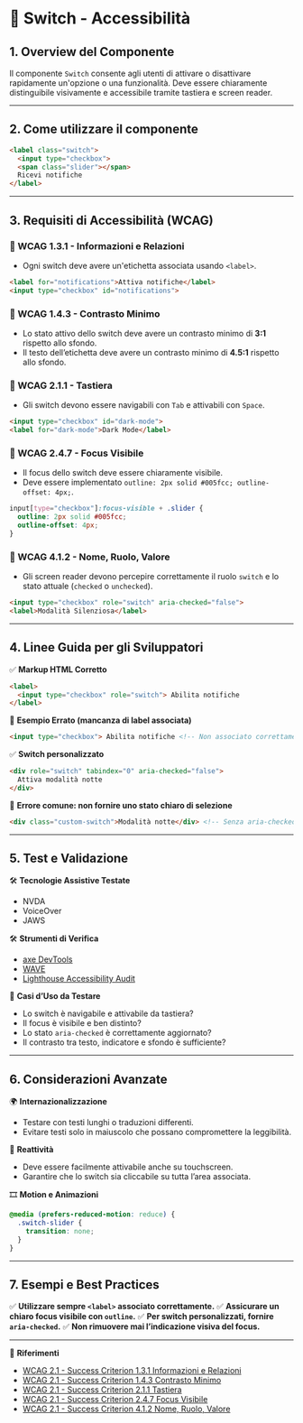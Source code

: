 # 📌 Switch - Accessibilità

## 1. Overview del Componente
Il componente `Switch` consente agli utenti di attivare o disattivare rapidamente un'opzione o una funzionalità. Deve essere chiaramente distinguibile visivamente e accessibile tramite tastiera e screen reader.

---
## 2. Come utilizzare il componente

```html
<label class="switch">
  <input type="checkbox">
  <span class="slider"></span>
  Ricevi notifiche
</label>
```

---
## 3. Requisiti di Accessibilità (WCAG)

### 🔹 WCAG 1.3.1 - Informazioni e Relazioni
- Ogni switch deve avere un'etichetta associata usando `<label>`.

```html
<label for="notifications">Attiva notifiche</label>
<input type="checkbox" id="notifications">
```

### 🔹 WCAG 1.4.3 - Contrasto Minimo
- Lo stato attivo dello switch deve avere un contrasto minimo di **3:1** rispetto allo sfondo.
- Il testo dell’etichetta deve avere un contrasto minimo di **4.5:1** rispetto allo sfondo.

### 🔹 WCAG 2.1.1 - Tastiera
- Gli switch devono essere navigabili con `Tab` e attivabili con `Space`.

```html
<input type="checkbox" id="dark-mode">
<label for="dark-mode">Dark Mode</label>
```

### 🔹 WCAG 2.4.7 - Focus Visibile
- Il focus dello switch deve essere chiaramente visibile.
- Deve essere implementato `outline: 2px solid #005fcc; outline-offset: 4px;`.

```css
input[type="checkbox"]:focus-visible + .slider {
  outline: 2px solid #005fcc;
  outline-offset: 4px;
}
```

### 🔹 WCAG 4.1.2 - Nome, Ruolo, Valore
- Gli screen reader devono percepire correttamente il ruolo `switch` e lo stato attuale (`checked` o `unchecked`).

```html
<input type="checkbox" role="switch" aria-checked="false">
<label>Modalità Silenziosa</label>
```

---

## 4. Linee Guida per gli Sviluppatori

✅ **Markup HTML Corretto**
```html
<label>
  <input type="checkbox" role="switch"> Abilita notifiche
</label>
```

🚫 **Esempio Errato (mancanza di label associata)**
```html
<input type="checkbox"> Abilita notifiche <!-- Non associato correttamente -->
```

✅ **Switch personalizzato**
```html
<div role="switch" tabindex="0" aria-checked="false">
  Attiva modalità notte
</div>
```

🚫 **Errore comune: non fornire uno stato chiaro di selezione**
```html
<div class="custom-switch">Modalità notte</div> <!-- Senza aria-checked -->
```

---

## 5. Test e Validazione

🛠 **Tecnologie Assistive Testate**
- NVDA
- VoiceOver
- JAWS

🛠 **Strumenti di Verifica**
- [axe DevTools](https://www.deque.com/axe/)
- [WAVE](https://wave.webaim.org/)
- [Lighthouse Accessibility Audit](https://developers.google.com/web/tools/lighthouse/)

🎯 **Casi d’Uso da Testare**
- Lo switch è navigabile e attivabile da tastiera?
- Il focus è visibile e ben distinto?
- Lo stato `aria-checked` è correttamente aggiornato?
- Il contrasto tra testo, indicatore e sfondo è sufficiente?

---

## 6. Considerazioni Avanzate

🌍 **Internazionalizzazione**
- Testare con testi lunghi o traduzioni differenti.
- Evitare testi solo in maiuscolo che possano compromettere la leggibilità.

📱 **Reattività**
- Deve essere facilmente attivabile anche su touchscreen.
- Garantire che lo switch sia cliccabile su tutta l’area associata.

🎞 **Motion e Animazioni**
```css
@media (prefers-reduced-motion: reduce) {
  .switch-slider {
    transition: none;
  }
}
```

---

## 7. Esempi e Best Practices
✅ **Utilizzare sempre `<label>` associato correttamente.**
✅ **Assicurare un chiaro focus visibile con `outline`.**
✅ **Per switch personalizzati, fornire `aria-checked`.**
✅ **Non rimuovere mai l’indicazione visiva del focus.**

---

📌 **Riferimenti**
- [WCAG 2.1 - Success Criterion 1.3.1 Informazioni e Relazioni](https://www.w3.org/TR/WCAG21/#info-and-relationships)
- [WCAG 2.1 - Success Criterion 1.4.3 Contrasto Minimo](https://www.w3.org/TR/WCAG21/#contrast-minimum)
- [WCAG 2.1 - Success Criterion 2.1.1 Tastiera](https://www.w3.org/TR/WCAG21/#keyboard)
- [WCAG 2.1 - Success Criterion 2.4.7 Focus Visibile](https://www.w3.org/TR/WCAG21/#focus-visible)
- [WCAG 2.1 - Success Criterion 4.1.2 Nome, Ruolo, Valore](https://www.w3.org/TR/WCAG21/#name-role-value)


